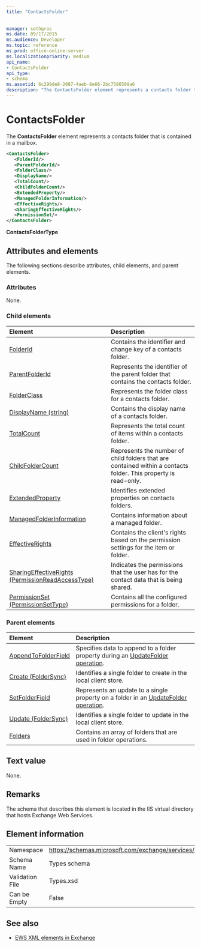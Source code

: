 ```yaml
---
title: "ContactsFolder"
 
 
manager: sethgros
ms.date: 09/17/2015
ms.audience: Developer
ms.topic: reference
ms.prod: office-online-server
ms.localizationpriority: medium
api_name:
- ContactsFolder
api_type:
- schema
ms.assetid: 6c299de8-2087-4aeb-8e66-2bc7586509a6
description: "The ContactsFolder element represents a contacts folder that is contained in a mailbox."
---
```


# ContactsFolder

The **ContactsFolder** element represents a contacts folder that is contained in a mailbox. 
  
```xml
<ContactsFolder>
   <FolderId/>
   <ParentFolderId/>
   <FolderClass/>
   <DisplayName/>
   <TotalCount/>
   <ChildFolderCount/>
   <ExtendedProperty/>
   <ManagedFolderInformation/>
   <EffectiveRights/>
   <SharingEffectiveRights/>
   <PermissionSet/>
</ContactsFolder>
```

 **ContactsFolderType**
## Attributes and elements

The following sections describe attributes, child elements, and parent elements.
  
### Attributes

None.
  
### Child elements

|**Element**|**Description**|
|:-----|:-----|
|[FolderId](folderid.md) <br/> |Contains the identifier and change key of a contacts folder.  <br/> |
|[ParentFolderId](parentfolderid.md) <br/> |Represents the identifier of the parent folder that contains the contacts folder.  <br/> |
|[FolderClass](folderclass.md) <br/> |Represents the folder class for a contacts folder.  <br/> |
|[DisplayName (string)](displayname-string.md) <br/> |Contains the display name of a contacts folder.  <br/> |
|[TotalCount](totalcount.md) <br/> |Represents the total count of items within a contacts folder.  <br/> |
|[ChildFolderCount](childfoldercount.md) <br/> |Represents the number of child folders that are contained within a contacts folder. This property is read-only.  <br/> |
|[ExtendedProperty](extendedproperty.md) <br/> |Identifies extended properties on contacts folders.  <br/> |
|[ManagedFolderInformation](managedfolderinformation.md) <br/> |Contains information about a managed folder.  <br/> |
|[EffectiveRights](effectiverights.md) <br/> |Contains the client's rights based on the permission settings for the item or folder.  <br/> |
|[SharingEffectiveRights (PermissionReadAccessType)](sharingeffectiverights-permissionreadaccesstype.md) <br/> |Indicates the permissions that the user has for the contact data that is being shared.  <br/> |
|[PermissionSet (PermissionSetType)](permissionset-permissionsettype.md) <br/> |Contains all the configured permissions for a folder.  <br/> |
   
### Parent elements

|**Element**|**Description**|
|:-----|:-----|
|[AppendToFolderField](appendtofolderfield.md) <br/> |Specifies data to append to a folder property during an [UpdateFolder operation](updatefolder-operation.md).  <br/> |
|[Create (FolderSync)](create-foldersync.md) <br/> |Identifies a single folder to create in the local client store.  <br/> |
|[SetFolderField](setfolderfield.md) <br/> |Represents an update to a single property on a folder in an [UpdateFolder operation](updatefolder-operation.md).  <br/> |
|[Update (FolderSync)](update-foldersync.md) <br/> |Identifies a single folder to update in the local client store.  <br/> |
|[Folders](folders-ex15websvcsotherref.md) <br/> |Contains an array of folders that are used in folder operations.  <br/> |
   
## Text value

None.
  
## Remarks

The schema that describes this element is located in the IIS virtual directory that hosts Exchange Web Services.
  
## Element information

|||
|:-----|:-----|
|Namespace  <br/> |https://schemas.microsoft.com/exchange/services/2006/types  <br/> |
|Schema Name  <br/> |Types schema  <br/> |
|Validation File  <br/> |Types.xsd  <br/> |
|Can be Empty  <br/> |False  <br/> |
   
## See also



- [EWS XML elements in Exchange](ews-xml-elements-in-exchange.md)

